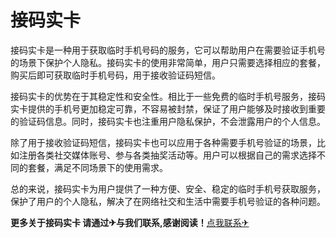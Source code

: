 # 接码实卡

接码实卡是一种用于获取临时手机号码的服务，它可以帮助用户在需要验证手机号的场景下保护个人隐私。接码实卡的使用非常简单，用户只需要选择相应的套餐，购买后即可获取临时手机号码，用于接收验证码短信。

接码实卡的优势在于其稳定性和安全性。相比于一些免费的临时手机号服务，接码实卡提供的手机号更加稳定可靠，不容易被封禁，保证了用户能够及时接收到重要的验证码信息。同时，接码实卡也注重用户隐私保护，不会泄露用户的个人信息。

除了用于接收验证码短信，接码实卡也可以应用于各种需要手机号验证的场景，比如注册各类社交媒体账号、参与各类抽奖活动等。用户可以根据自己的需求选择不同的套餐，满足不同场景下的使用需求。

总的来说，接码实卡为用户提供了一种方便、安全、稳定的临时手机号获取服务，保护了用户的个人隐私，解决了在网络社交和生活中需要手机号验证的各种问题。

**更多关于接码实卡 请通过✈与我们联系,感谢阅读！**[点我联系✈](https://www.G208.com)